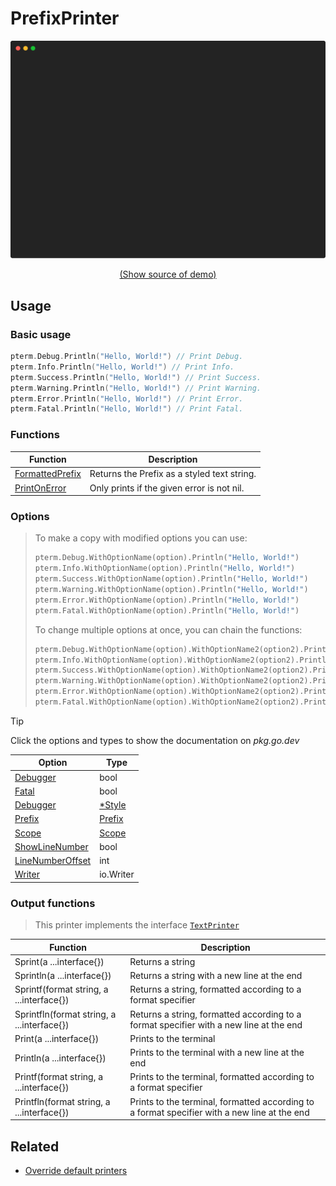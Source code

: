 # PrefixPrinter

<!--
Replace all of the following strings with the current printer.
     prefix Prefix PrefixPrinter DefaultPrefix
-->

![PrefixPrinter Example](https://raw.githubusercontent.com/pterm/pterm/master/_examples/prefix/animation.svg)

<p align="center"><a href="https://github.com/gemini/pterm/blob/master/_examples/prefix/main.go" target="_blank">(Show source of demo)</a></p>

## Usage

### Basic usage

```go
pterm.Debug.Println("Hello, World!") // Print Debug.
pterm.Info.Println("Hello, World!") // Print Info.
pterm.Success.Println("Hello, World!") // Print Success.
pterm.Warning.Println("Hello, World!") // Print Warning.
pterm.Error.Println("Hello, World!") // Print Error.
pterm.Fatal.Println("Hello, World!") // Print Fatal.
```

### Functions

| Function                                                                                      | Description                                 |
| --------------------------------------------------------------------------------------------- | ------------------------------------------- |
| [FormattedPrefix](https://pkg.go.dev/github.com/gemini/pterm#PrefixPrinter.GetFormattedPrefix) | Returns the Prefix as a styled text string. |
| [PrintOnError](https://pkg.go.dev/github.com/gemini/pterm#PrefixPrinter.PrintOnError)          | Only prints if the given error is not nil.  |

### Options

> To make a copy with modified options you can use:
>
> ```go
> pterm.Debug.WithOptionName(option).Println("Hello, World!")
> pterm.Info.WithOptionName(option).Println("Hello, World!")
> pterm.Success.WithOptionName(option).Println("Hello, World!")
> pterm.Warning.WithOptionName(option).Println("Hello, World!")
> pterm.Error.WithOptionName(option).Println("Hello, World!")
> pterm.Fatal.WithOptionName(option).Println("Hello, World!")
> ```
>
> To change multiple options at once, you can chain the functions:
>
> ```go
> pterm.Debug.WithOptionName(option).WithOptionName2(option2).Println("Hello, World!")
> pterm.Info.WithOptionName(option).WithOptionName2(option2).Println("Hello, World!")
> pterm.Success.WithOptionName(option).WithOptionName2(option2).Println("Hello, World!")
> pterm.Warning.WithOptionName(option).WithOptionName2(option2).Println("Hello, World!")
> pterm.Error.WithOptionName(option).WithOptionName2(option2).Println("Hello, World!")
> pterm.Fatal.WithOptionName(option).WithOptionName2(option2).Println("Hello, World!")
> ```

> [!TIP]
> Click the options and types to show the documentation on _pkg.go.dev_

| Option                                                                                           | Type                                                       |
| ------------------------------------------------------------------------------------------------ | ---------------------------------------------------------- |
| [Debugger](https://pkg.go.dev/github.com/gemini/pterm#PrefixPrinter.WithDebugger)                 | bool                                                       |
| [Fatal](https://pkg.go.dev/github.com/gemini/pterm#PrefixPrinter.WithFatal)                       | bool                                                       |
| [Debugger](https://pkg.go.dev/github.com/gemini/pterm#PrefixPrinter.WithDebugger)                 | [\*Style](https://pkg.go.dev/github.com/gemini/pterm#Style) |
| [Prefix](https://pkg.go.dev/github.com/gemini/pterm#PrefixPrinter.WithPrefix)                     | [Prefix](https://pkg.go.dev/github.com/gemini/pterm#Prefix) |
| [Scope](https://pkg.go.dev/github.com/gemini/pterm#PrefixPrinter.WithPrefix)                      | [Scope](https://pkg.go.dev/github.com/gemini/pterm#Scope)   |
| [ShowLineNumber](https://pkg.go.dev/github.com/gemini/pterm#PrefixPrinter.WithShowLineNumber)     | bool                                                       |
| [LineNumberOffset](https://pkg.go.dev/github.com/gemini/pterm#PrefixPrinter.WithLineNumberOffset) | int                                                        |
| [Writer](https://pkg.go.dev/github.com/gemini/pterm#PrefixPrinter.WithWriter)                     | io.Writer                                                  |

### Output functions

> This printer implements the interface [`TextPrinter`](https://github.com/gemini/pterm/blob/master/interface_text_printer.go)

| Function                                   | Description                                                                                  |
| ------------------------------------------ | -------------------------------------------------------------------------------------------- |
| Sprint(a ...interface{})                   | Returns a string                                                                             |
| Sprintln(a ...interface{})                 | Returns a string with a new line at the end                                                  |
| Sprintf(format string, a ...interface{})   | Returns a string, formatted according to a format specifier                                  |
| Sprintfln(format string, a ...interface{}) | Returns a string, formatted according to a format specifier with a new line at the end       |
| Print(a ...interface{})                    | Prints to the terminal                                                                       |
| Println(a ...interface{})                  | Prints to the terminal with a new line at the end                                            |
| Printf(format string, a ...interface{})    | Prints to the terminal, formatted according to a format specifier                            |
| Printfln(format string, a ...interface{})  | Prints to the terminal, formatted according to a format specifier with a new line at the end |

## Related

- [Override default printers](docs/customizing/override-default-printer.md)
